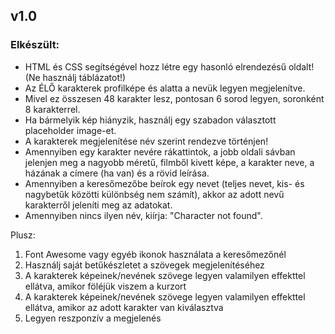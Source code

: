 ## v1.0

### Elkészült:
- HTML és CSS segítségével hozz létre egy hasonló elrendezésű oldalt! (Ne használj táblázatot!)    
- Az ÉLŐ karakterek profilképe és alatta a nevük legyen megjelenítve.    
- Mivel ez összesen 48 karakter lesz,  pontosan 6 sorod legyen, soronként 8 karakterrel.
- Ha bármelyik kép hiányzik, használj egy szabadon választott placeholder image-et.   
- A karakterek megjelenítése név szerint rendezve történjen!   
- Amennyiben egy karakter nevére rákattintok, a jobb oldali sávban jelenjen meg a nagyobb méretű, filmből kivett képe, a karakter neve, a házának a címere (ha van) és a rövid leírása.    
- Amennyiben a keresőmezőbe beírok egy nevet (teljes nevet, kis- és nagybetűk közötti különbség nem számít), akkor az adott nevű karakterről jeleníti meg az adatokat.
- Amennyiben nincs ilyen név, kiírja: "Character not found".

Plusz:
1. Font Awesome vagy egyéb ikonok használata a keresőmezőnél
2. Használj saját betűkészletet a szövegek megjelenítéséhez
3. A karakterek képeinek/nevének szövege legyen valamilyen effekttel ellátva, amikor föléjük viszem a kurzort
4. A karakterek képeinek/nevének szövege legyen valamilyen effekttel ellátva, amikor az adott karakter van kiválasztva
5. Legyen reszponzív a megjelenés   



